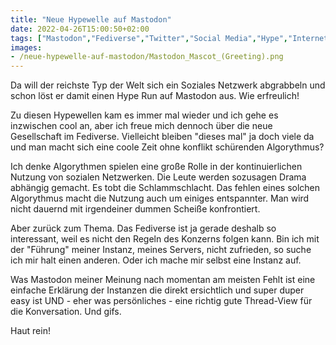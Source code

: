 ```yaml
---
title: "Neue Hypewelle auf Mastodon"
date: 2022-04-26T15:00:50+02:00
tags: ["Mastodon","Fediverse","Twitter","Social Media","Hype","Internet"]
images:
- /neue-hypewelle-auf-mastodon/Mastodon_Mascot_(Greeting).png
---
```

Da will der reichste Typ der Welt sich ein Soziales Netzwerk abgrabbeln und schon löst er damit einen Hype Run auf Mastodon aus. Wie erfreulich!

Zu diesen Hypewellen kam es immer mal wieder und ich gehe es inzwischen cool an, aber ich freue mich dennoch über die neue Gesellschaft im Fediverse. Vielleicht bleiben "dieses mal" ja doch viele da und man macht sich eine coole Zeit ohne konflikt schürenden Algorythmus?

Ich denke Algorythmen spielen eine große Rolle in der kontinuierlichen Nutzung von sozialen Netzwerken. Die Leute werden sozusagen Drama abhängig gemacht. Es tobt die Schlammschlacht. Das fehlen eines solchen Algorythmus macht die Nutzung auch um einiges entspannter. Man wird nicht dauernd mit irgendeiner dummen Scheiße konfrontiert.

Aber zurück zum Thema. Das Fediverse ist ja gerade deshalb so interessant, weil es nicht den Regeln des Konzerns folgen kann. Bin ich mit der "Führung" meiner Instanz, meines Servers, nicht zufrieden, so suche ich mir halt einen anderen. Oder ich mache mir selbst eine Instanz auf.

Was Mastodon meiner Meinung nach momentan am meisten Fehlt ist eine einfache Erklärung der Instanzen die direkt ersichtlich und super duper easy ist UND - eher was persönliches - eine richtig gute Thread-View für die Konversation. Und gifs.

Haut rein!
